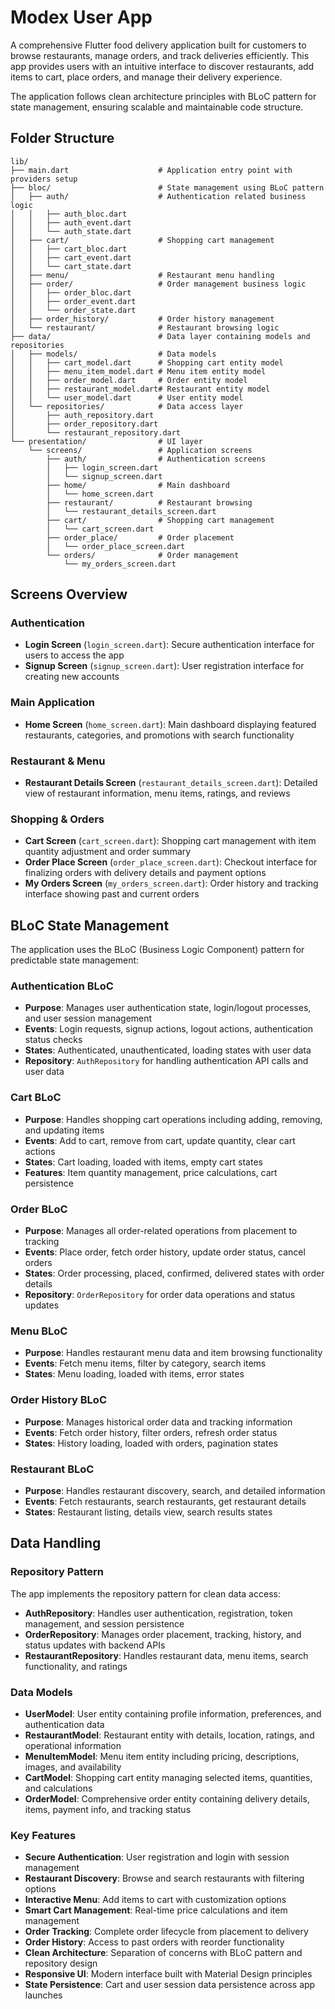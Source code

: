 # Modex User App

A comprehensive Flutter food delivery application built for customers to browse restaurants, manage
orders, and track deliveries efficiently. This app provides users with an intuitive interface to
discover restaurants, add items to cart, place orders, and manage their delivery experience.

The application follows clean architecture principles with BLoC pattern for state management,
ensuring scalable and maintainable code structure.

## Folder Structure

```
lib/
├── main.dart                    # Application entry point with providers setup
├── bloc/                        # State management using BLoC pattern
│   ├── auth/                    # Authentication related business logic
│   │   ├── auth_bloc.dart
│   │   ├── auth_event.dart
│   │   └── auth_state.dart
│   ├── cart/                    # Shopping cart management
│   │   ├── cart_bloc.dart
│   │   ├── cart_event.dart
│   │   └── cart_state.dart
│   ├── menu/                    # Restaurant menu handling
│   ├── order/                   # Order management business logic
│   │   ├── order_bloc.dart
│   │   ├── order_event.dart
│   │   └── order_state.dart
│   ├── order_history/           # Order history management
│   └── restaurant/              # Restaurant browsing logic
├── data/                        # Data layer containing models and repositories
│   ├── models/                  # Data models
│   │   ├── cart_model.dart      # Shopping cart entity model
│   │   ├── menu_item_model.dart # Menu item entity model
│   │   ├── order_model.dart     # Order entity model
│   │   ├── restaurant_model.dart# Restaurant entity model
│   │   └── user_model.dart      # User entity model
│   └── repositories/            # Data access layer
│       ├── auth_repository.dart
│       ├── order_repository.dart
│       └── restaurant_repository.dart
└── presentation/                # UI layer
    └── screens/                 # Application screens
        ├── auth/                # Authentication screens
        │   ├── login_screen.dart
        │   └── signup_screen.dart
        ├── home/                # Main dashboard
        │   └── home_screen.dart
        ├── restaurant/          # Restaurant browsing
        │   └── restaurant_details_screen.dart
        ├── cart/                # Shopping cart management
        │   └── cart_screen.dart
        ├── order_place/         # Order placement
        │   └── order_place_screen.dart
        └── orders/              # Order management
            └── my_orders_screen.dart
```

## Screens Overview

### Authentication

- **Login Screen** (`login_screen.dart`): Secure authentication interface for users to access the
  app
- **Signup Screen** (`signup_screen.dart`): User registration interface for creating new accounts

### Main Application

- **Home Screen** (`home_screen.dart`): Main dashboard displaying featured restaurants, categories,
  and promotions with search functionality

### Restaurant & Menu

- **Restaurant Details Screen** (`restaurant_details_screen.dart`): Detailed view of restaurant
  information, menu items, ratings, and reviews

### Shopping & Orders

- **Cart Screen** (`cart_screen.dart`): Shopping cart management with item quantity adjustment and
  order summary
- **Order Place Screen** (`order_place_screen.dart`): Checkout interface for finalizing orders with
  delivery details and payment options
- **My Orders Screen** (`my_orders_screen.dart`): Order history and tracking interface showing past
  and current orders

## BLoC State Management

The application uses the BLoC (Business Logic Component) pattern for predictable state management:

### Authentication BLoC

- **Purpose**: Manages user authentication state, login/logout processes, and user session
  management
- **Events**: Login requests, signup actions, logout actions, authentication status checks
- **States**: Authenticated, unauthenticated, loading states with user data
- **Repository**: `AuthRepository` for handling authentication API calls and user data

### Cart BLoC

- **Purpose**: Handles shopping cart operations including adding, removing, and updating items
- **Events**: Add to cart, remove from cart, update quantity, clear cart actions
- **States**: Cart loading, loaded with items, empty cart states
- **Features**: Item quantity management, price calculations, cart persistence

### Order BLoC

- **Purpose**: Manages all order-related operations from placement to tracking
- **Events**: Place order, fetch order history, update order status, cancel orders
- **States**: Order processing, placed, confirmed, delivered states with order details
- **Repository**: `OrderRepository` for order data operations and status updates

### Menu BLoC

- **Purpose**: Handles restaurant menu data and item browsing functionality
- **Events**: Fetch menu items, filter by category, search items
- **States**: Menu loading, loaded with items, error states

### Order History BLoC

- **Purpose**: Manages historical order data and tracking information
- **Events**: Fetch order history, filter orders, refresh order status
- **States**: History loading, loaded with orders, pagination states

### Restaurant BLoC

- **Purpose**: Handles restaurant discovery, search, and detailed information
- **Events**: Fetch restaurants, search restaurants, get restaurant details
- **States**: Restaurant listing, details view, search results states

## Data Handling

### Repository Pattern

The app implements the repository pattern for clean data access:

- **AuthRepository**: Handles user authentication, registration, token management, and session
  persistence
- **OrderRepository**: Manages order placement, tracking, history, and status updates with backend
  APIs
- **RestaurantRepository**: Handles restaurant data, menu items, search functionality, and ratings

### Data Models

- **UserModel**: User entity containing profile information, preferences, and authentication data
- **RestaurantModel**: Restaurant entity with details, location, ratings, and operational
  information
- **MenuItemModel**: Menu item entity including pricing, descriptions, images, and availability
- **CartModel**: Shopping cart entity managing selected items, quantities, and calculations
- **OrderModel**: Comprehensive order entity containing delivery details, items, payment info, and
  tracking status

### Key Features

- **Secure Authentication**: User registration and login with session management
- **Restaurant Discovery**: Browse and search restaurants with filtering options
- **Interactive Menu**: Add items to cart with customization options
- **Smart Cart Management**: Real-time price calculations and item management
- **Order Tracking**: Complete order lifecycle from placement to delivery
- **Order History**: Access to past orders with reorder functionality
- **Clean Architecture**: Separation of concerns with BLoC pattern and repository design
- **Responsive UI**: Modern interface built with Material Design principles
- **State Persistence**: Cart and user session data persistence across app launches

